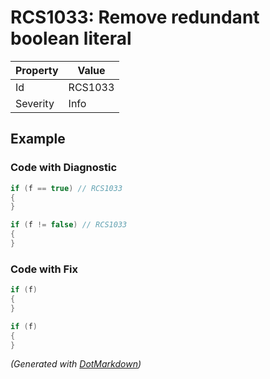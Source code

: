 # RCS1033: Remove redundant boolean literal

| Property | Value   |
| -------- | ------- |
| Id       | RCS1033 |
| Severity | Info    |

## Example

### Code with Diagnostic

```csharp
if (f == true) // RCS1033
{
}

if (f != false) // RCS1033
{
}
```

### Code with Fix

```csharp
if (f)
{
}

if (f)
{
}
```


*\(Generated with [DotMarkdown](http://github.com/JosefPihrt/DotMarkdown)\)*